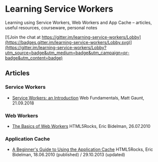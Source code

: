 # Learning Service Workers

Learning using Service Workers, Web Workers and App Cache – articles, useful resources, courseware, personal notes

[![Join the chat at https://gitter.im/learning-service-workers/Lobby](https://badges.gitter.im/learning-service-workers/Lobby.svg)](https://gitter.im/learning-service-workers/Lobby?utm_source=badge&utm_medium=badge&utm_campaign=pr-badge&utm_content=badge)

## Articles

### Service Workers

* [Service Workers: an Introduction](https://developers.google.com/web/fundamentals/primers/service-workers/) Web Fundamentals, Matt Gaunt, 21.09.2018

### Web Workers

* [The Basics of Web Workers](https://www.html5rocks.com/en/tutorials/workers/basics/) HTML5Rocks, Eric Bidelman, 26.07.2010

### Application Cache

* [A Beginner's Guide to Using the Application Cache](https://www.html5rocks.com/en/tutorials/appcache/beginner/) HTML5Rocks, Eric Bidelman, 18.06.2010 (published) / 29.10.2013 (updated)
